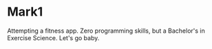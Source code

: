 # Mark1
Attempting a fitness app. Zero programming skills, but a Bachelor's in Exercise Science. Let's go baby.
